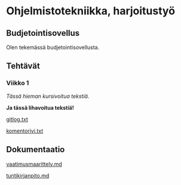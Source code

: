 # Ohjelmistotekniikka, harjoitustyö

## Budjetointisovellus

Olen tekemässä budjetointisovellusta.

## Tehtävät

### Viikko 1

_Tässä hieman kursivoitua tekstiä._

**Ja tässä lihavoitua tekstiä!**

[gitlog.txt](laskarit/viikko1/gitlog.txt)

[komentorivi.txt](laskarit/viikko1/komentorivi.txt)

## Dokumentaatio

[vaatimusmaarittely.md](dokumentaatio/vaatimusmaarittely.md)

[tuntikirjanpito.md](dokumentaatio/tuntikirjanpito.md)
